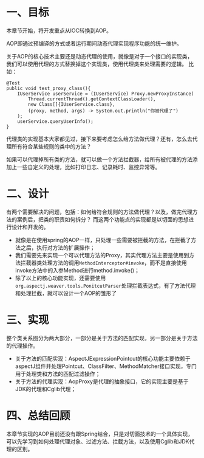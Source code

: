 # 一、目标
本章节开始，将开发重点从IOC转换到AOP。

AOP即通过预编译的方式或者运行期间动态代理实现程序功能的统一维护。

关于AOP的核心技术主要还是动态代理的使用，就像是对于一个接口的实现类，我们可以使用代理的方式替换掉这个实现类，使用代理类来处理需要的逻辑。
比如：
```
@Test
public void test_proxy_class(){
    IUserService userService = (IUserService) Proxy.newProxyInstance(
        Thread.currentThread().getContextClassLoader(), 
        new Class[]{IUserService.class}, 
        (proxy, method, args) -> System.out.println("你被代理了")
    );
    userService.queryUserInfo();
}
```
代理类的实现基本大家都见过，接下来要考虑怎么给方法做代理？还有，怎么去代理所有符合某些规则的类中的方法？

如果可以代理掉所有类的方法，就可以做一个方法拦截器，给所有被代理的方法添加上一些自定义的处理，比如打印日志、记录耗时、监控异常等。
# 二、设计
有两个需要解决的问题，包括：如何给符合规则的方法做代理？以及，做完代理方法的案例后，把类的职责如何拆分？
而这两个功能点的实现都是以切面的思想进行设计和开发的。

- 就像是在使用spring的AOP一样，只处理一些需要被拦截的方法，在拦截了方法之后，执行对方法的扩展操作；
- 我们需要先来实现一个可以代理方法的Proxy，其实代理方法主要是使用到方法拦截器类处理方法的调用`MethodInterceptor#invoke`，而不是直接使用invoke方法中的入参Method进行method.invoke()；
- 除了以上的核心功能实现，还需要使用`org.aspectj.weaver.tools.PonitcutParser`处理拦截表达式，有了方法代理和处理拦截，就可以设计一个AOP的雏形了
# 三、实现
整个类关系图分为两大部分，一部分是关于方法的匹配实现，另一部分是关于方法的代理操作。

- 关于方法的匹配实现：AspectJExpressionPointcut的核心功能主要依赖于aspectJ组件并处理Pointcut、ClassFilter、MethodMatcher接口实现，专门用于处理类和方法的匹配过滤操作；
- 关于方法的代理实现：AopProxy是代理的抽象接口，它的实现主要是基于JDK的代理和Cglib代理；

# 四、总结回顾
本章节实现的AOP目前还没有跟Spring结合，只是对切面技术的一个具体实现，可以先学习到如何处理代理对象、过滤方法、拦截方法，以及使用Cglib和JDK代理的区别。